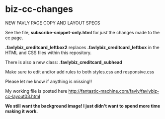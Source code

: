 # biz-cc-changes
NEW FAVLY PAGE COPY AND LAYOUT SPECS

See the file, **subscribe-snippet-only.html** for *just* the changes made to the cc page.

**.favlybiz_creditcard_leftbox2**  replaces  **.favlybiz_creditcard_leftbox**
in the HTML and CSS files within this repository.

There is also a new class:  **.favlybiz_creditcard_subhead**

Make sure to edit and/or add rules to both styles.css and responsive.css

Please let me know if anything is missing!!


My working file is posted here
http://fantastic-machine.com/favly/favlybiz-cc-layout03.html

**We still want the background image! I just didn't want to spend more time making it work.**
